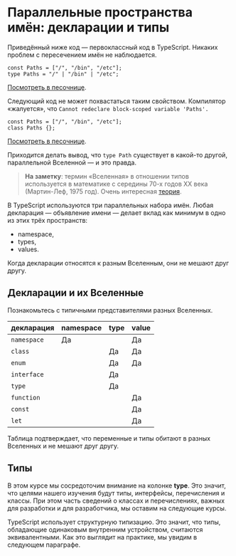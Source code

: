 # Параллельные пространства имён: декларации и типы

Приведённый ниже код — первоклассный код в TypeScript. Никаких проблем с пересечением имён не наблюдается.

```tsx
const Paths = ["/", "/bin", "/etc"];
type Paths = "/" | "/bin" | "/etc";

```

[Посмотреть в песочнице](https://www.typescriptlang.org/play?ssl=2&ssc=36&pln=1&pc=1#code/MYewdgzgLgBACgQygCwjAvDA2gIgPQ4A0+ARgJZhEz4CmUwOAugNwCwAUFAJ4AON8SVBmoEYAHxHlK4kXQZt2QA).

Следующий код не может похвастаться таким свойством. Компилятор «жалуется», что `Cannot redeclare block-scoped variable 'Paths'.`

```tsx
const Paths = ["/", "/bin", "/etc"];
class Paths {};
```

[Посмотреть в песочнице](https://www.typescriptlang.org/play?#code/MYewdgzgLgBACgQygCwjAvDA2gIgPQ4A0+ARgJZhEz4CmUwOAugNwCwAUMADYIRqIo0AbwC+zIA).

Приходится делать вывод, что `type Path` существует в какой-то другой, параллельной Вселенной — и это правда.

> **На заметку**: термин «Вселенная» в отношении типов используется в математике с середины 70-х годов XX века (Мартин-Леф, 1975 год). Очень интересная [теория](https://ru.wikipedia.org/wiki/%D0%A2%D0%B5%D0%BE%D1%80%D0%B8%D1%8F_%D1%82%D0%B8%D0%BF%D0%BE%D0%B2).

В TypeScript используются три параллельных набора имён. Любая декларация — объявление имени — делает вклад как минимум в одно из этих трёх пространств:

* namespace,
* types,
* values.

Когда декларации относятся к разным Вселенным, они не мешают друг другу.

## Декларации и их Вселенные

Познакомьтесь с типичными представителями разных Вселенных.

|декларация | namespace | type | value |
|-----|----|----|----|
| `namespace` | Да | | Да |
| `class` |  | Да | Да |
| `enum`  |  | Да | Да |
| `interface` |  | Да | |
| `type` | | Да | |
| `function`| | | Да |
| `const`| | | Да |
| `let`| | | Да |

Таблица подтверждает, что переменные и типы обитают в разных Вселенных и не мешают друг другу.

## Типы

В этом курсе мы сосредоточим внимание на колонке **type**. Это значит, что целями нашего изучения будут типы, интерфейсы, перечисления и классы. При этом часть сведений о классах и перечислениях, важных для разработки и для разработчика, мы оставим на следующие курсы.

TypeScript использует структурную типизацию. Это значит, что типы, обладающие одинаковым внутренним устройством, считаются эквивалентными. Как это выглядит на практике, мы увидим в следующем параграфе.
